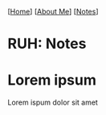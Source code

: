 [[Home](index.md)] [[About Me](ABOUT.md)] [[Notes](NOTES.md)]

# RUH: Notes

# Lorem ipsum
Lorem ispum dolor sit amet
